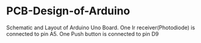 # PCB-Design-of-Arduino
Schematic and Layout of Arduino Uno Board.
One Ir receiver(Photodiode) is connected to pin A5.
One Push button is connected to pin D9
